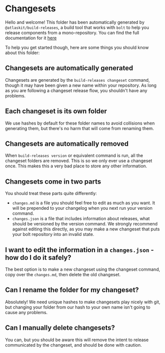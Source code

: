 
# Changesets

Hello and welcome! This folder has been automatically generated by `@atlaskit/build-releases`, a build tool that works with `bolt` to help you release components from a mono-repository. You can find the full documentation for it [here](https://www.npmjs.com/package/@atlaskit/build-releases)

To help you get started though, here are some things you should know about this folder:

## Changesets are automatically generated

Changesets are generated by the `build-releases changeset` command, though it may have been given a new name within your repository. As long as you are following a changeset release flow, you shouldn't have any problems.

## Each changeset is its own folder

We use hashes by default for these folder names to avoid collisions when generating them, but there's no harm that will come from renaming them.

## Changesets are automatically removed

When `build-releases version` or equivalent command is run, all the changeset folders are removed. This is so we only ever use a changeset once. This makes this a very bad place to store any other information.

## Changesets come in two parts

You should treat these parts quite differently:

- `changes.md` is a file you should feel free to edit as much as you want. It will be prepended to your changelog when you next run your version command.
- `changes.json` is a file that includes information about releases, what should be versioned by the version command. We strongly recommend against editing this directly, as you may make a new changeset that puts your bolt repository into an invalid state.

## I want to edit the information in a `changes.json` - how do I do it safely?

The best option is to make a new changeset using the changeset command, copy over the `changes.md`, then delete the old changeset.

## Can I rename the folder for my changeset?

Absolutely! We need unique hashes to make changesets play nicely with git, but changing your folder from our hash to your own name isn't going to cause any problems.

## Can I manually delete changesets?

You can, but you should be aware this will remove the intent to release communicated by the changeset, and should be done with caution.
